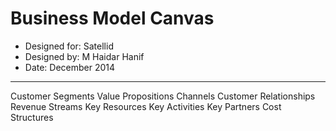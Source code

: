 Business Model Canvas
=====================

+ Designed for: Satellid
+ Designed by: M Haidar Hanif
+ Date: December 2014

*  *  *  *  *  *  *  *  *  *  *  *  *  *  *  *  *  *  *  *

Customer Segments
Value Propositions
Channels
Customer Relationships
Revenue Streams
Key Resources
Key Activities
Key Partners
Cost Structures


